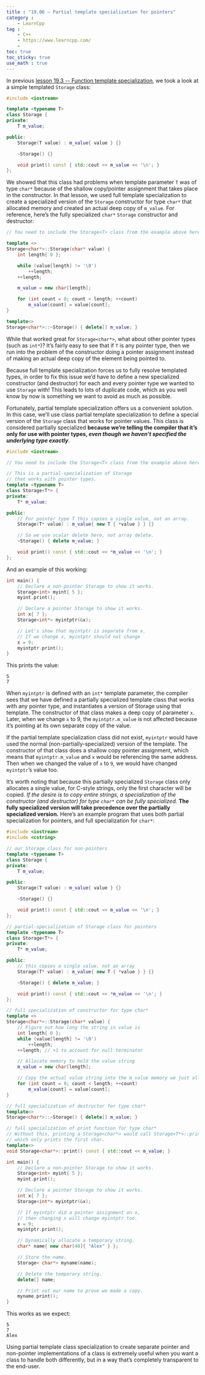 ```yaml
---
title : "19.06 — Partial template specialization for pointers"
category :
    - LearnCpp
tag : 
    - C++
    - https://www.learncpp.com/
    - 
toc: true  
toc_sticky: true 
use_math : true
---
```



In previous [lesson 19.3 -- Function template specialization](https://www.learncpp.com/cpp-tutorial/function-template-specialization/), we took a look at a simple templated `Storage` class:

```c++
#include <iostream>

template <typename T>
class Storage {
private:
    T m_value;

public:
    Storage(T value) : m_value{ value } {}

    ~Storage() {}

    void print() const { std::cout << m_value << '\n'; }
};
```

We showed that this class had problems when template parameter `T` was of type `char*` because of the shallow copy/pointer assignment that takes place in the constructor. In that lesson, we used full template specialization to create a specialized version of the `Storage` constructor for type `char*` that allocated memory and created an actual deep copy of `m_value`. For reference, here’s the fully specialized `char*` `Storage` constructor and destructor:

```c++
// You need to include the Storage<T> class from the example above here.

template <>
Storage<char*>::Storage(char* value) {
    int length{ 0 };

    while (value[length] != '\0')
        ++length;
    ++length;

    m_value = new char[length];

    for (int count = 0; count < length; ++count)
        m_value[count] = value[count];
}

template<>
Storage<char*>::~Storage() { delete[] m_value; }
```

While that worked great for `Storage<char*>`, what about other pointer types (such as `int*`)? It’s fairly easy to see that if `T` is any pointer type, then we run into the problem of the constructor doing a pointer assignment instead of making an actual deep copy of the element being pointed to.

Because full template specialization forces us to fully resolve templated types, in order to fix this issue we’d have to define a new specialized constructor (and destructor) for each and every pointer type we wanted to use `Storage` with! This leads to lots of duplicate code, which as you well know by now is something we want to avoid as much as possible.

Fortunately, partial template specialization offers us a convenient solution. In this case, we’ll use class partial template specialization to define a special version of the `Storage` class that works for pointer values. This class is considered partially specialized **because we’re telling the compiler that it’s only for use with pointer types, *even though we haven’t specified the underlying type exactly***.

```c++
#include <iostream>

// You need to include the Storage<T> class from the example above here.

// This is a partial-specialization of Storage
// that works with pointer types.
template <typename T>
class Storage<T*> {
private:
    T* m_value;

public:
    // For pointer type T this copies a single value, not an array.
    Storage(T* value) : m_value{ new T { *value } } {}

    // So we use scalar delete here, not array delete.
    ~Storage() { delete m_value; }

    void print() const { std::cout << *m_value << '\n'; }
};
```

And an example of this working:

```c++
int main() {
    // Declare a non-pointer Storage to show it works.
    Storage<int> myint{ 5 };
    myint.print();

    // Declare a pointer Storage to show it works.
    int x{ 7 };
    Storage<int*> myintptr(&x);

    // Let's show that myintptr is separate from x.
    // If we change x, myintptr should not change
    x = 9;
    myintptr.print();
}
```

This prints the value:

```
5
7
```

When `myintptr` is defined with an `int*` template parameter, the compiler sees that we have defined a partially specialized template class that works with any pointer type, and instantiates a version of Storage using that template. The constructor of that class makes a deep copy of parameter `x`. Later, when we change `x` to 9, the `myintptr.m_value` is not affected because it’s pointing at its own separate copy of the value.

If the partial template specialization class did not exist, `myintptr` would have used the normal (non-partially-specialized) version of the template. The constructor of that class does a shallow copy pointer assignment, which means that `myintptr.m_value` and `x` would be referencing the same address. Then when we changed the value of `x` to `9`, we would have changed `myintptr`’s value too.

It’s worth noting that because this partially specialized `Storage` class only allocates a single value, for C-style strings, only the first character will be copied. *If the desire is to copy entire strings, a specialization of the constructor (and destructor) for type `char*` can be fully specialized.* **The fully specialized version will take precedence over the partially specialized version.** Here’s an example program that uses both partial specialization for pointers, and full specialization for `char*`:

```c++
#include <iostream>
#include <cstring>

// our Storage class for non-pointers
template <typename T>
class Storage {
private:
    T m_value;

public:
    Storage(T value) : m_value{ value } {}

    ~Storage() {}

    void print() const { std::cout << m_value << '\n'; }
};

// partial-specialization of Storage class for pointers
template <typename T>
class Storage<T*> {
private:
    T* m_value;

public:
    // this copies a single value, not an array
    Storage(T* value) : m_value{ new T { *value } } {}

    ~Storage() { delete m_value; }

    void print() const { std::cout << *m_value << '\n'; }
};

// full specialization of constructor for type char*
template <>
Storage<char*>::Storage(char* value) {
    // Figure out how long the string in value is
    int length{ 0 };
    while (value[length] != '\0')
        ++length;
    ++length; // +1 to account for null terminator

    // Allocate memory to hold the value string
    m_value = new char[length];

    // Copy the actual value string into the m_value memory we just allocated
    for (int count = 0; count < length; ++count)
        m_value[count] = value[count];
}

// full specialization of destructor for type char*
template<>
Storage<char*>::~Storage() { delete[] m_value; }

// full specialization of print function for type char*
// Without this, printing a Storage<char*> would call Storage<T*>::print(),
// which only prints the first char.
template<>
void Storage<char*>::print() const { std::cout << m_value; }

int main() {
    // Declare a non-pointer Storage to show it works.
    Storage<int> myint{ 5 };
    myint.print();

    // Declare a pointer Storage to show it works.
    int x{ 7 };
    Storage<int*> myintptr(&x);

    // If myintptr did a pointer assignment on x,
    // then changing x will change myintptr too.
    x = 9;
    myintptr.print();

    // Dynamically allocate a temporary string.
    char* name{ new char[40]{ "Alex" } };

    // Store the name.
    Storage< char*> myname(name);

    // Delete the temporary string.
    delete[] name;

    // Print out our name to prove we made a copy.
    myname.print();
}
```

This works as we expect:

```
5
7
Alex
```

Using partial template class specialization to create separate pointer and non-pointer implementations of a class is extremely useful when you want a class to handle both differently, but in a way that’s completely transparent to the end-user.